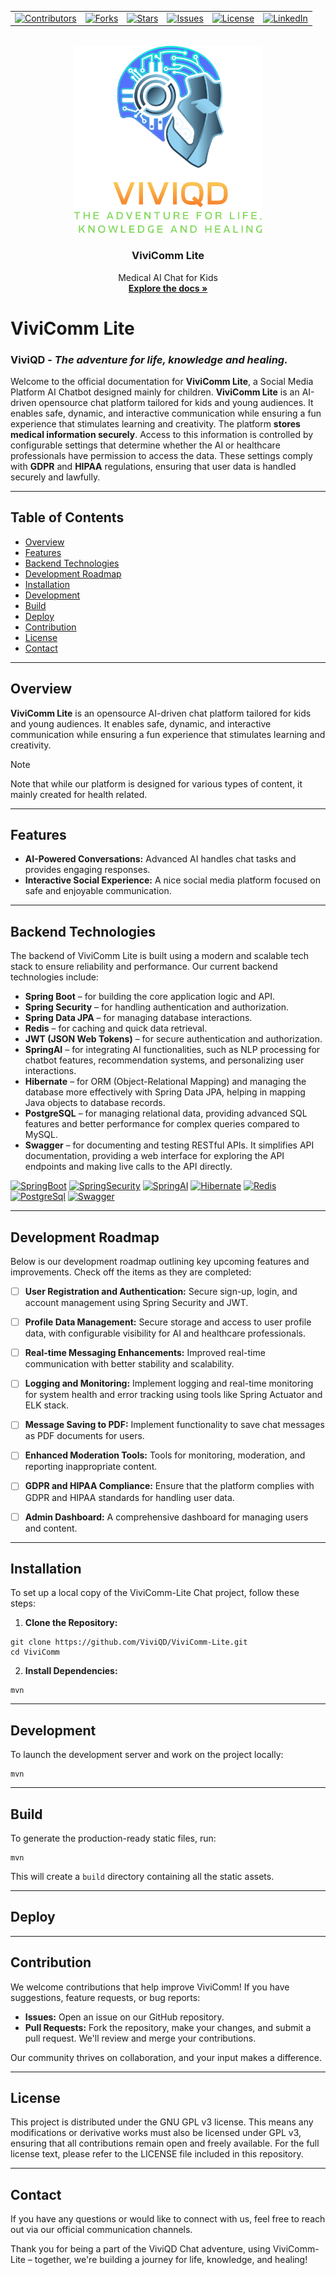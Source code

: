<!-- Improved compatibility of back to top link: See: https://github.com/othneildrew/Best-README-Template/pull/73 -->
<a id="readme-top"></a>

<!-- PROJECT SHIELDS -->
<!--
*** I'm using markdown "reference style" links for readability.
*** Reference links are enclosed in brackets [ ] instead of parentheses ( ).
*** See the bottom of this document for the declaration of the reference variables
*** for contributors-url, forks-url, etc. This is an optional, concise syntax you may use.
*** https://www.markdownguide.org/basic-syntax/#reference-style-links
-->
<center>
  <table>
    <tr>
      <td><a href="https://github.com/ViviQD/ViviComm-Lite/graphs/contributors"><img src="https://img.shields.io/github/contributors/ViviQD/ViviComm-Lite?logo=github&logoWidth=40&style=for-the-badge" alt="Contributors"></a></td>
      <td><a href="https://github.com/ViviQD/ViviComm-Lite/network/members"><img src="https://img.shields.io/github/forks/ViviQD/ViviComm-Lite?logo=github&logoWidth=40&style=for-the-badge" alt="Forks"></a></td>
      <td><a href="https://github.com/ViviQD/ViviComm-Lite/stargazers"><img src="https://img.shields.io/github/stars/ViviQD/ViviComm-Lite?logo=github&logoWidth=40&style=for-the-badge" alt="Stars"></a></td>
      <td><a href="https://github.com/ViviQD/ViviComm-Lite/issues"><img src="https://img.shields.io/github/issues/ViviQD/ViviComm-Lite?logo=github&logoWidth=40&style=for-the-badge" alt="Issues"></a></td>
      <td><a href="https://github.com/ViviQD/ViviComm-Lite/blob/main/LICENSE"><img src="https://img.shields.io/github/license/ViviQD/ViviComm-Lite?logo=github&logoWidth=40&style=for-the-badge" alt="License"></a></td>
      <td><a href="https://linkedin.com/in/your-profile"><img src="https://img.shields.io/badge/LinkedIn-Follow-blue?logo=linkedin&logoWidth=40&style=for-the-badge" alt="LinkedIn"></a></td>
    </tr>
  </table>
</center>




<!-- PROJECT LOGO -->
<br />
<div align="center">
  <a href="https://github.com/ViviQD/ViviComm-Lite">
    <img src="images/viviqd_fulllogo_transparent_nobuffer.png" alt="Logo" width="300" height="300">
  </a>

  <h3 align="center">ViviComm Lite</h3>

  <p align="center">
    Medical AI Chat for Kids
    <br />
    <a href="https://github.com/ViviQD/ViviComm-Lite"><strong>Explore the docs »</strong></a>
</div>

# ViviComm Lite

### ViviQD - *The adventure for life, knowledge and healing.*

Welcome to the official documentation for **ViviComm Lite**, a Social Media Platform AI Chatbot designed mainly for children.
**ViviComm Lite** is an AI-driven opensource chat platform tailored for kids and young audiences. It enables safe, dynamic, and interactive communication while ensuring a fun experience that stimulates learning and creativity. The platform **stores medical information securely**. Access to this information is controlled by configurable settings that determine whether the AI or healthcare professionals have permission to access the data. These settings comply with **GDPR** and **HIPAA** regulations, ensuring that user data is handled securely and lawfully.


---

## Table of Contents

- [Overview](#overview)
- [Features](#features)
- [Backend Technologies](#backend-technologies)
- [Development Roadmap](#development-roadmap)
- [Installation](#installation)
- [Development](#development)
- [Build](#build)
- [Deploy](#deploy)
- [Contribution](#contribution)
- [License](#license)
- [Contact](#contact)

---

## Overview

**ViviComm Lite** is an opensource AI-driven chat platform tailored for kids and young audiences. It enables safe, dynamic, and interactive communication while ensuring a fun experience that stimulates learning and creativity. 

> [!NOTE]
> Note that while our platform is designed for various types of content, it mainly created for health related.

---

## Features

- **AI-Powered Conversations:** Advanced AI handles chat tasks and provides engaging responses.
- **Interactive Social Experience:** A nice social media platform focused on safe and enjoyable communication.

---

## Backend Technologies

The backend of ViviComm Lite is built using a modern and scalable tech stack to ensure reliability and performance. Our current backend technologies include:

- **Spring Boot** – for building the core application logic and API.
- **Spring Security** – for handling authentication and authorization.
- **Spring Data JPA** – for managing database interactions.
- **Redis** – for caching and quick data retrieval.
- **JWT (JSON Web Tokens)** – for secure authentication and authorization.
- **SpringAI** – for integrating AI functionalities, such as NLP processing for chatbot features, recommendation systems, and personalizing user interactions.
- **Hibernate** – for ORM (Object-Relational Mapping) and managing the database more effectively with Spring Data JPA, helping in mapping Java objects to database records.
- **PostgreSQL** – for managing relational data, providing advanced SQL features and better performance for complex queries compared to MySQL.
- **Swagger** – for documenting and testing RESTful APIs. It simplifies API documentation, providing a web interface for exploring the API endpoints and making live calls to the API directly.


<!-- PROJECT SHIELDS -->
<!--
*** I'm using markdown "reference style" links for readability.
*** Reference links are enclosed in brackets [ ] instead of parentheses ( ).
*** See the bottom of this document for the declaration of the reference variables
*** for contributors-url, forks-url, etc. This is an optional, concise syntax you may use.
*** https://www.markdownguide.org/basic-syntax/#reference-style-links
-->


[![SpringBoot][SpringBoot-shield]][SpringBoot-url]
[![SpringSecurity][SpringSecurity-shield]][SpringSecurity-url]
[![SpringAI][SpringAI-shield]][SpringAI-url]
[![Hibernate][Hibernate-shield]][Hibernate-url]
[![Redis][Redis-shield]][Redis-url]
[![PostgreSql][PostgreSql-shield]][PostgreSql-url]
[![Swagger][Swagger-shield]][Swagger-url]



---

## Development Roadmap

Below is our development roadmap outlining key upcoming features and improvements. Check off the items as they are completed:

- [ ] **User Registration and Authentication:** Secure sign-up, login, and account management using Spring Security and JWT.
- [ ] **Profile Data Management:** Secure storage and access to user profile data, with configurable visibility for AI and healthcare professionals.
- [ ] **Real-time Messaging Enhancements:** Improved real-time communication with better stability and scalability.
- [ ] **Logging and Monitoring:** Implement logging and real-time monitoring for system health and error tracking using tools like Spring Actuator and ELK stack.
- [ ] **Message Saving to PDF:** Implement functionality to save chat messages as PDF documents for users.
- [ ] **Enhanced Moderation Tools:** Tools for monitoring, moderation, and reporting inappropriate content.
- [ ] **GDPR and HIPAA Compliance:** Ensure that the platform complies with GDPR and HIPAA standards for handling user data.
- [ ] **Admin Dashboard:** A comprehensive dashboard for managing users and content.


---

## Installation

To set up a local copy of the ViviComm-Lite Chat project, follow these steps:

1. **Clone the Repository:**

```
git clone https://github.com/ViviQD/ViviComm-Lite.git
cd ViviComm
```

2. **Install Dependencies:**

```
mvn
```

---

## Development

To launch the development server and work on the project locally:

```
mvn
```

---

## Build

To generate the production-ready static files, run:

```
mvn
```

This will create a `build` directory containing all the static assets.

---

## Deploy


---

## Contribution

We welcome contributions that help improve ViviComm! If you have suggestions, feature requests, or bug reports:

- **Issues:** Open an issue on our GitHub repository.
- **Pull Requests:** Fork the repository, make your changes, and submit a pull request. We'll review and merge your contributions.

Our community thrives on collaboration, and your input makes a difference.

---

## License

This project is distributed under the GNU GPL v3 license. This means any modifications or derivative works must also be licensed under GPL v3, ensuring that all contributions remain open and freely available. For the full license text, please refer to the LICENSE file included in this repository.

---

## Contact

If you have any questions or would like to connect with us, feel free to reach out via our official communication channels.

Thank you for being a part of the ViviQD Chat adventure, using ViviComm-Lite – together, we're building a journey for life, knowledge, and healing!


<!-- MARKDOWN LINKS & IMAGES -->
<!-- https://www.markdownguide.org/basic-syntax/#reference-style-links -->
<!-- TODO:https://shields.io/badges/depfu -->

<!-- MARKDOWN LINKS & IMAGES -->
<!-- https://www.markdownguide.org/basic-syntax/#reference-style-links -->
[contributors-shield]: https://img.shields.io/github/contributors/ViviQD/ViviComm?style=for-the-badge&color=blue
[contributors-url]: https://github.com/ViviQD/ViviComm-Lite/graphs/contributors
[forks-shield]: https://img.shields.io/github/forks/ViviQD/ViviComm-Lite?style=for-the-badge&color=blue
[forks-url]: https://img.shields.io/github/forks/ViviQD/ViviComm-Lite
[stars-shield]: https://img.shields.io/github/stars/ViviQD/ViviComm-Lite?style=for-the-badge&color=blue
[stars-url]: https://img.shields.io/github/stars/ViviQD/ViviComm-Lite
[issues-shield]: https://img.shields.io/github/issues/ViviQD/ViviComm-Lite?style=for-the-badge&color=blue
[issues-url]: https://img.shields.io/github/issues/ViviQD/ViviComm-Lite
[license-shield]: https://img.shields.io/badge/license-GPLv3-blue?style=for-the-badge
[license-url]: https://github.com/ViviQD/ViviComm-Lite/blob/main/LICENSE
[linkedin-shield]: https://img.shields.io/badge/-LinkedIn-black.svg?style=for-the-badge&logo=linkedin&colorB=555
[linkedin-url]: https://www.linkedin.com/company/viviqd
[SpringBoot-shield]: https://img.shields.io/badge/SpringBoot-6DB33F?style=flat-square&logo=Spring&logoColor=white
[SpringBoot-url]: https://img.shields.io/badge/SpringBoot-6DB33F?style=flat-square&logo=Spring&logoColor=white
[SpringSecurity-shield]: https://img.shields.io/badge/Spring%20Security-6DB33F?style=flat-square&logo=springsecurity&logoColor=white
[SpringSecurity-url]: https://spring.io/projects/spring-security
[SpringAI-shield]: https://img.shields.io/badge/SpringAI-6DB33F?style=flat-square&logo=Spring&logoColor=white
[SpringAI-url]: https://spring.io/projects/spring-ai
[Hibernate-shield]: https://img.shields.io/badge/-Hibernate-59616B?style=flat&logo=hibernate&logoColor=white
[Hibernate-url]: https://hibernate.org/
[Redis-shield]: https://img.shields.io/badge/Redis-DC382D?style=flat-square&logo=redis&logoColor=white
[Redis-url]: https://reactjs.org/
[PostgreSql-shield]: https://img.shields.io/badge/postgresql-4169e1?style=flat-square&logo=postgresql&logoColor=white
[PostgreSql-url]: https://www.postgresql.org/
[Swagger-shield]: https://img.shields.io/badge/-Swagger-%23Clojure?style=flat-square&logo=swagger&logoColor=white
[Swagger-url]: https://swagger.io/
[React.js-shield]: https://img.shields.io/badge/React-20232A?style=flat-square&logo=react&logoColor=61DAFB
[React-url]: https://react.dev/
[Bootstrap.com-shield]: https://img.shields.io/badge/Bootstrap-563D7C?style=flat-square&logo=bootstrap&logoColor=white
[Bootstrap-url]: https://getbootstrap.com
